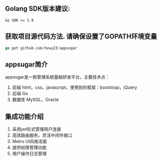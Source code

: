 ## Golang SDK版本建议:
```
Go SDK >= 1.9
```

## 获取项目源代码方法. **请确保设置了GOPATH环境变量**
```go
go get github.com/hzwy23/appsugar
```

## appsugar简介
appsugar是一款管理系统基础研发平台，主要技术点：
1. 前端 html，css，javascript，使用到的框架：bootstrap，jQuery
2. 后端 Go
3. 数据库 MySQL，Oracle

## 集成功能介绍
1. 采用jwt形式管理用户连接
2. 高效路由服务，灵活中间件接口
3. Metro UI风格洁面
4. 提供权限管理功能
5. 用户操作日志管理